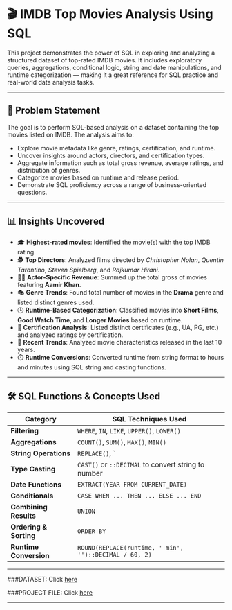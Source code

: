 # 🎬 IMDB Top Movies Analysis Using SQL

This project demonstrates the power of SQL in exploring and analyzing a structured dataset of top-rated IMDB movies. It includes exploratory queries, aggregations, conditional logic, string and date manipulations, and runtime categorization — making it a great reference for SQL practice and real-world data analysis tasks.

---

## 📌 Problem Statement

The goal is to perform SQL-based analysis on a dataset containing the top movies listed on IMDB. The analysis aims to:

- Explore movie metadata like genre, ratings, certification, and runtime.
- Uncover insights around actors, directors, and certification types.
- Aggregate information such as total gross revenue, average ratings, and distribution of genres.
- Categorize movies based on runtime and release period.
- Demonstrate SQL proficiency across a range of business-oriented questions.

---

## 📊 Insights Uncovered

- 🎓 **Highest-rated movies**: Identified the movie(s) with the top IMDB rating.
- 🕵️ **Top Directors**: Analyzed films directed by *Christopher Nolan*, *Quentin Tarantino*, *Steven Spielberg*, and *Rajkumar Hirani*.
- 🧑‍🎤 **Actor-Specific Revenue**: Summed up the total gross of movies featuring **Aamir Khan**.
- 🎭 **Genre Trends**: Found total number of movies in the **Drama** genre and listed distinct genres used.
- 🕒 **Runtime-Based Categorization**: Classified movies into **Short Films**, **Good Watch Time**, and **Longer Movies** based on runtime.
- 🔖 **Certification Analysis**: Listed distinct certificates (e.g., UA, PG, etc.) and analyzed ratings by certification.
- 📅 **Recent Trends**: Analyzed movie characteristics released in the last 10 years.
- ⏱️ **Runtime Conversions**: Converted runtime from string format to hours and minutes using SQL string and casting functions.

---

## 🛠️ SQL Functions & Concepts Used

| Category               | SQL Techniques Used                                                                 |
|------------------------|-------------------------------------------------------------------------------------|
| **Filtering**          | `WHERE`, `IN`, `LIKE`, `UPPER()`, `LOWER()`                                        |
| **Aggregations**       | `COUNT()`, `SUM()`, `MAX()`, `MIN()`                                               |
| **String Operations**  | `REPLACE()`, `||` (concatenation)                                                  |
| **Type Casting**       | `CAST()` or `::DECIMAL` to convert string to number                                |
| **Date Functions**     | `EXTRACT(YEAR FROM CURRENT_DATE)`                                                  |
| **Conditionals**       | `CASE WHEN ... THEN ... ELSE ... END`                                              |
| **Combining Results**  | `UNION`                                                                             |
| **Ordering & Sorting** | `ORDER BY`                                                                          |
| **Runtime Conversion** | `ROUND(REPLACE(runtime, ' min', '')::DECIMAL / 60, 2)`                             |

---

###DATASET: Click [here](https://github.com/bhargav12341996/SQL-Projects/tree/main/IMDB%20movies%20analysis%20using%20SQL/Dataset)

###PROJECT FILE: Click [here](https://github.com/bhargav12341996/SQL-Projects/blob/main/IMDB%20movies%20analysis%20using%20SQL/IMDB%20analysis%20using%20SQL.sql)

---

